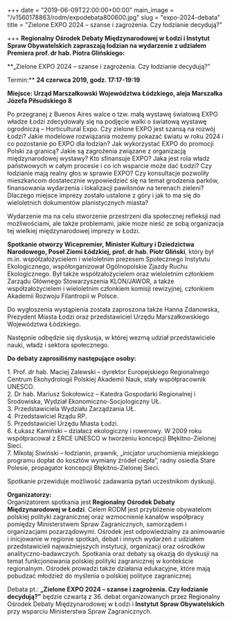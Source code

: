 +++
date = "2019-06-09T22:00:00+00:00"
main_image = "/v1560178863/rodm/expodebata800600.jpg"
slug = "expo-2024-debata"
title = "Zielone EXPO 2024 – szanse i zagrożenia. Czy łodzianie decydują?"

+++
**Regionalny Ośrodek Debaty Międzynarodowej w Łodzi i Instytut Spraw Obywatelskich zapraszają łodzian na wydarzenie z udziałem Premiera prof. dr hab. Piotra Glińskiego:**

**„Zielone EXPO 2024 – szanse i zagrożenia. Czy łodzianie decydują?”  
  
Termin:** **24 czerwca 2019, godz. 17:17-19:19**

**Miejsce: Urząd Marszałkowski Województwa Łódzkiego, aleja Marszałka Józefa Piłsudskiego 8**

Po przegranej z Buenos Aires walce o tzw. małą wystawę światową EXPO władze Łodzi zdecydowały się na podjęcie walki o światową wystawę ogrodniczą – Horticultural Expo. Czy zielone EXPO jest szansą na rozwój Łodzi? Jakie modelowe rozwiązania możemy pokazać światu w roku 2024 i co pozostanie po EXPO dla łodzian? Jak wykorzystać EXPO do promocji Polski za granicą? Jakie są zagrożenia związane z organizacją międzynarodowej wystawy? Kto sfinansuje EXPO? Jaka jest rola władz państwowych w całym procesie i co ich wsparcie może dać Łodzi? Czy łodzianie mają realny głos w sprawie EXPO? Czy konsultacje pozwoliły mieszkańcom dostatecznie wypowiedzieć się na temat grodzenia parków, finansowania wydarzenia i lokalizacji pawilonów na terenach zieleni? Dlaczego miejsce imprezy zostało ustalone z góry i jak to ma się do wieloletnich dokumentów planistycznych miasta?

Wydarzenie ma na celu stworzenie przestrzeni dla społecznej refleksji nad możliwościami, ale także problemami, jakie może nieść ze sobą organizacja tej wielkiej międzynarodowej imprezy w Łodzi.

**Spotkanie otworzy Wicepremier, Minister Kultury i Dziedzictwa Narodowego, Poseł Ziemi Łódzkiej, prof. dr hab. Piotr Gliński**, który był m.in. współzałożycielem i wieloletnim prezesem Społecznego Instytutu Ekologicznego, współorganizował Ogólnopolskie Zjazdy Ruchu Ekologicznego. Był także współzałożycielem oraz wieloletnim członkiem Zarządu Głównego Stowarzyszenia KLON/JAWOR, a także współzałożycielem i wieloletnim członkiem komisji rewizyjnej, członkiem Akademii Rozwoju Filantropii w Polsce.

Do wygłoszenia wystąpienia została zaproszona także Hanna Zdanowska, Prezydent Miasta Łodzi oraz przedstawiciel Urzędu Marszałkowskiego Województwa Łódzkiego.

Następnie odbędzie się dyskusja, w której wezmą udział przedstawiciele nauki, władz i sektora społecznego.

**Do debaty zaprosiliśmy następujące osoby:**

1\. Prof. dr hab. Maciej Zalewski – dyrektor Europejskiego Regionalnego Centrum Ekohydrologii Polskiej Akademii Nauk, stały współpracownik UNESCO.  
2\. Dr hab. Mariusz Sokołowicz – Katedra Gospodarki Regionalnej i Środowiska, Wydział Ekonomiczno-Socjologiczny UŁ.  
3\. Przedstawiciela Wydziału Zarządzania UŁ.  
4\. Przedstawiciel Rządu RP.  
5\. Przedstawiciel Urzędu Miasta Łodzi.  
6\. Łukasz Kamiński – działacz ekologiczny i rowerowy. W 2009 roku współpracował z ERCE UNESCO w tworzeniu koncepcji Błękitno-Zielonej Sieci.  
7\. Mikołaj Siwiński – łodzianin, prawnik, „inicjator uruchomienia miejskiego programu dopłat do kosztów wymiany źródeł ciepła”, radny osiedla Stare Polesie, propagator koncepcji Błękitno-Zielonej Sieci.

Spotkanie przewiduje możliwość zadawania pytań uczestnikom dyskusji.

**Organizatorzy:**  
Organizatorem spotkania jest **Regionalny Ośrodek Debaty Międzynarodowej w Łodzi**. Celem RODM jest przybliżenie obywatelom polskiej polityki zagranicznej oraz wzmocnienie kanałów współpracy pomiędzy Ministerstwem Spraw Zagranicznych, samorządem i organizacjami pozarządowymi. Ośrodek jest odpowiedzialny za animowanie i inicjowanie w regionie spotkań, debat i innych wydarzeń z udziałem przedstawicieli najważniejszych instytucji, organizacji oraz ośrodków analityczno-badawczych. Spotkania oraz debaty są okazją do dyskusji na temat funkcjonowania polskiej polityki zagranicznej w kontekście regionalnym. Ośrodek prowadzi także działania edukacyjne, które mają pobudzać młodzież do myślenia o polskiej polityce zagranicznej.

Debata pt.: **„Zielone EXPO 2024 – szanse i zagrożenia. Czy łodzianie decydują?”** będzie czwartą z 36. debat organizowanych przez Regionalny Ośrodek Debaty Międzynarodowej w Łodzi i **Instytut Spraw Obywatelskich** przy wsparciu Ministerstwa Spraw Zagranicznych.